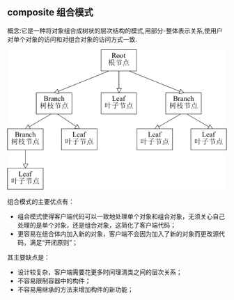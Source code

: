 ## composite 组合模式

概念:它是一种将对象组合成树状的层次结构的模式,用部分-整体表示关系,使用户对单个对象的访问和对组合对象的访问方式一致.

![img.png](img.png)


组合模式的主要优点有：
- 组合模式使得客户端代码可以一致地处理单个对象和组合对象，无须关心自己处理的是单个对象，还是组合对象，这简化了客户端代码；
- 更容易在组合体内加入新的对象，客户端不会因为加入了新的对象而更改源代码，满足“开闭原则”；

其主要缺点是：
- 设计较复杂，客户端需要花更多时间理清类之间的层次关系；
- 不容易限制容器中的构件；
- 不容易用继承的方法来增加构件的新功能；